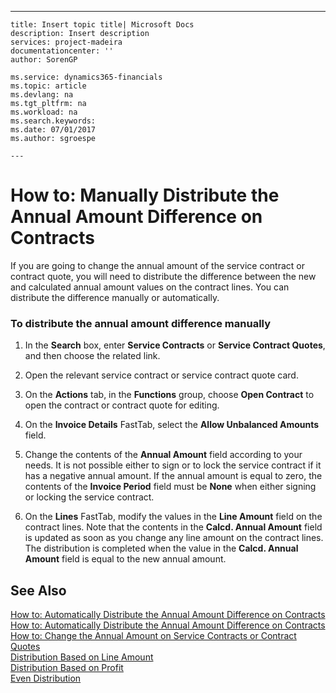 ---
    title: Insert topic title| Microsoft Docs
    description: Insert description
    services: project-madeira
    documentationcenter: ''
    author: SorenGP

    ms.service: dynamics365-financials
    ms.topic: article
    ms.devlang: na
    ms.tgt_pltfrm: na
    ms.workload: na
    ms.search.keywords:
    ms.date: 07/01/2017
    ms.author: sgroespe

    ---
# How to: Manually Distribute the Annual Amount Difference on Contracts
If you are going to change the annual amount of the service contract or contract quote, you will need to distribute the difference between the new and calculated annual amount values on the contract lines. You can distribute the difference manually or automatically.  
  
### To distribute the annual amount difference manually  
  
1.  In the **Search** box, enter **Service Contracts** or **Service Contract Quotes**, and then choose the related link.  
  
2.  Open the relevant service contract or service contract quote card.  
  
3.  On the **Actions** tab, in the **Functions** group, choose **Open Contract** to open the contract or contract quote for editing.  
  
4.  On the **Invoice Details** FastTab, select the **Allow Unbalanced Amounts** field.  
  
5.  Change the contents of the **Annual Amount** field according to your needs. It is not possible either to sign or to lock the service contract if it has a negative annual amount. If the annual amount is equal to zero, the contents of the **Invoice Period** field must be **None** when either signing or locking the service contract.  
  
6.  On the **Lines** FastTab, modify the values in the **Line Amount** field on the contract lines. Note that the contents in the **Calcd. Annual Amount** field is updated as soon as you change any line amount on the contract lines. The distribution is completed when the value in the **Calcd. Annual Amount** field is equal to the new annual amount.  
  
## See Also  
 [How to: Automatically Distribute the Annual Amount Difference on Contracts](../FullExperience/how-to-automatically-distribute-the-annual-amount-difference-on-contracts.md)   
 [How to: Automatically Distribute the Annual Amount Difference on Contracts](../FullExperience/how-to-automatically-distribute-the-annual-amount-difference-on-contracts.md)   
 [How to: Change the Annual Amount on Service Contracts or Contract Quotes](../FullExperience/how-to-change-the-annual-amount-on-service-contracts-or-contract-quotes.md)   
 [Distribution Based on Line Amount](../FullExperience/distribution-based-on-line-amount.md)   
 [Distribution Based on Profit](../FullExperience/distribution-based-on-profit.md)   
 [Even Distribution](../FullExperience/even-distribution.md)